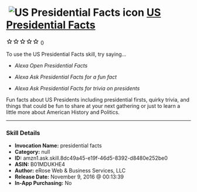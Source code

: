# &nbsp;<img src="skill_icon" alt="US Presidential Facts icon" width="36"> [US Presidential Facts](http://alexa.amazon.com/#skills/amzn1.ask.skill.8dc49a45-e19f-46d5-8392-d8480e252be0)
![0 stars](../../images/ic_star_border_black_18dp_1x.png)![0 stars](../../images/ic_star_border_black_18dp_1x.png)![0 stars](../../images/ic_star_border_black_18dp_1x.png)![0 stars](../../images/ic_star_border_black_18dp_1x.png)![0 stars](../../images/ic_star_border_black_18dp_1x.png) 0

To use the US Presidential Facts skill, try saying...

* *Alexa Open Presidential Facts*

* *Alexa Ask Presidential Facts for a fun fact*

* *Alexa Ask Presidential Facts for trivia on presidents*

Fun facts about US Presidents including presidential firsts, quirky trivia, and things that could be fun to share at your next gathering or just to learn a little more about American History and Politics.

***

### Skill Details

* **Invocation Name:** presidential facts
* **Category:** null
* **ID:** amzn1.ask.skill.8dc49a45-e19f-46d5-8392-d8480e252be0
* **ASIN:** B01MDUKHE4
* **Author:** eRose Web & Business Services, LLC
* **Release Date:** November 9, 2016 @ 00:13:39
* **In-App Purchasing:** No
